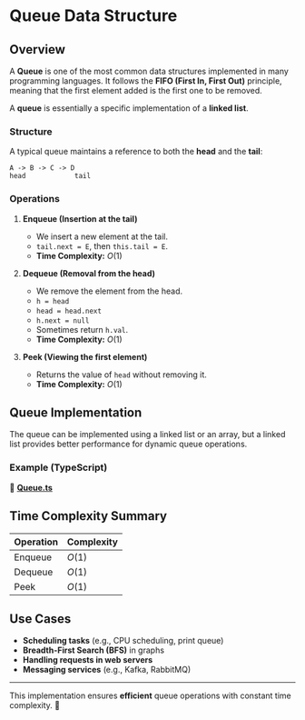 # Queue Data Structure

## Overview
A **Queue** is one of the most common data structures implemented in many programming languages. It follows the **FIFO (First In, First Out)** principle, meaning that the first element added is the first one to be removed.

A **queue** is essentially a specific implementation of a **linked list**.

### Structure
A typical queue maintains a reference to both the **head** and the **tail**:

```
A -> B -> C -> D
head            tail
```

### Operations
1. **Enqueue (Insertion at the tail)**
   - We insert a new element at the tail.
   - `tail.next = E`, then `this.tail = E`.
   - **Time Complexity:** $O(1)$

2. **Dequeue (Removal from the head)**
   - We remove the element from the head.
   - `h = head`
   - `head = head.next`
   - `h.next = null`
   - Sometimes return `h.val`.
   - **Time Complexity:** $O(1)$

3. **Peek (Viewing the first element)**
   - Returns the value of `head` without removing it.
   - **Time Complexity:** $O(1)$

## Queue Implementation
The queue can be implemented using a linked list or an array, but a linked list provides better performance for dynamic queue operations.

### Example (TypeScript)
📂 **[Queue.ts](../kata-machine/src/day1/Queue.ts)**


## Time Complexity Summary
| Operation | Complexity |
|-----------|------------|
| Enqueue   | $O(1)$     |
| Dequeue   | $O(1)$     |
| Peek      | $O(1)$     |

## Use Cases
- **Scheduling tasks** (e.g., CPU scheduling, print queue)
- **Breadth-First Search (BFS)** in graphs
- **Handling requests in web servers**
- **Messaging services** (e.g., Kafka, RabbitMQ)

---
This implementation ensures **efficient** queue operations with constant time complexity. 🚀

